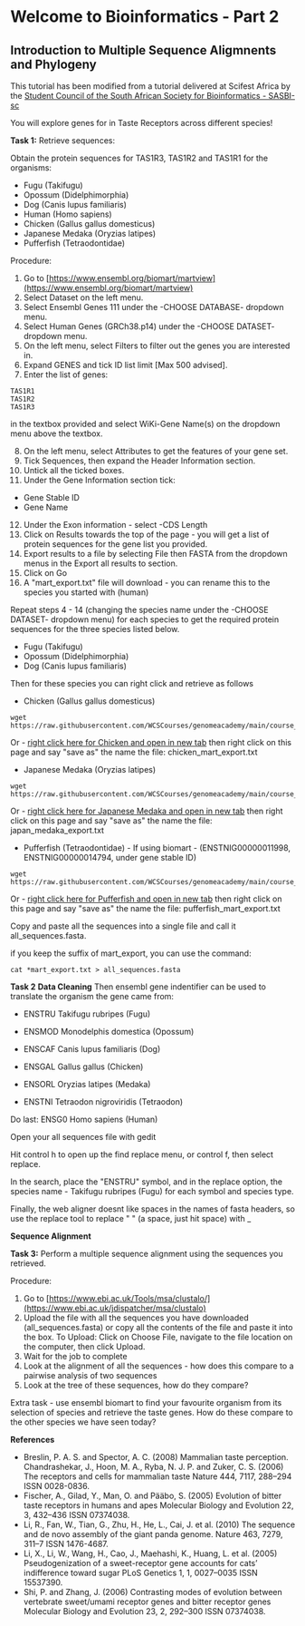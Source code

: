 # Welcome to Bioinformatics - Part 2 
## Introduction to Multiple Sequence Aligmnents and Phylogeny 

This tutorial has been modified from a tutorial delivered at Scifest Africa by the [Student Council of the South African Society for Bioinformatics - SASBI-sc](http://sasbistudents.weebly.com)

You will explore genes for in Taste Receptors across different species! 

**Task 1:** Retrieve sequences:

Obtain the protein sequences for TAS1R3, TAS1R2 and TAS1R1 for the organisms:
- Fugu (Takifugu)
- Opossum (Didelphimorphia)
- Dog (Canis lupus familiaris)
- Human (Homo sapiens)
- Chicken (Gallus gallus domesticus)
- Japanese Medaka (Oryzias latipes)
- Pufferfish (Tetraodontidae)


Procedure:
1. Go to [https://www.ensembl.org/biomart/martview](https://www.ensembl.org/biomart/martview)
2. Select Dataset on the left menu.
3. Select Ensembl Genes 111 under the -CHOOSE DATABASE- dropdown menu.
4. Select Human Genes (GRCh38.p14) under the -CHOOSE DATASET- dropdown
menu.
5. On the left menu, select Filters to filter out the genes you are interested in.
6. Expand GENES and tick ID list limit [Max 500 advised].
7. Enter the list of genes:
```
TAS1R1
TAS1R2
TAS1R3
```
in the textbox provided and select WiKi-Gene Name(s) on the dropdown menu above the textbox.


8. On the left menu, select Attributes to get the features of your gene set.
9. Tick Sequences, then expand the Header Information section.
10. Untick all the ticked boxes.
11. Under the Gene Information section tick:
- Gene Stable ID
- Gene Name
12. Under the Exon information - select
  -CDS Length
13. Click on Results towards the top of the page - you will get a list of protein sequences for the gene list you provided.
14. Export results to a file by selecting File then FASTA from the dropdown menus in the Export all results to section.
15. Click on Go
16. A "mart_export.txt" file will download - you can rename this to the species you started with (human)


Repeat steps 4 - 14 (changing the species name under the -CHOOSE DATASET- dropdown menu) for each species to get the required protein sequences for the three species listed
below.

- Fugu (Takifugu)
- Opossum (Didelphimorphia)
- Dog (Canis lupus familiaris)

Then for these species you can right click and retrieve as follows
- Chicken (Gallus gallus domesticus)
```
wget https://raw.githubusercontent.com/WCSCourses/genomeacademy/main/course_data/chicken_mart_export.txt
```
Or - [right click here for Chicken and open in new tab](https://raw.githubusercontent.com/WCSCourses/genomeacademy/main/course_data/chicken_mart_export.txt)
then right click on this page and say "save as" the name the file: chicken_mart_export.txt

- Japanese Medaka (Oryzias latipes)
```
wget https://raw.githubusercontent.com/WCSCourses/genomeacademy/main/course_data/japan_medaka_mart_export.txt
```
Or - [right click here for Japanese Medaka and open in new tab](https://raw.githubusercontent.com/WCSCourses/genomeacademy/main/course_data/japan_medaka_mart_export.txt)
then right click on this page and say "save as" the name the file: japan_medaka_export.txt

- Pufferfish (Tetraodontidae) - If using biomart - (ENSTNIG00000011998, ENSTNIG00000014794, under gene stable ID)
```
wget https://raw.githubusercontent.com/WCSCourses/genomeacademy/main/course_data/pufferfish_mart_export.txt
```
Or - [right click here for Pufferfish and open in new tab](https://raw.githubusercontent.com/WCSCourses/genomeacademy/main/course_data/pufferfish_mart_export.txt)
then right click on this page and say "save as" the name the file: pufferfish_mart_export.txt


Copy and paste all the sequences into a single file and call it all_sequences.fasta.

if you keep the suffix of mart_export, you can use the command:

```
cat *mart_export.txt > all_sequences.fasta
```

**Task 2** 
**Data Cleaning**
Then ensembl gene indentifier can be used to translate the organism the gene came from:

- ENSTRU	Takifugu rubripes (Fugu) 

- ENSMOD	Monodelphis domestica (Opossum) 

- ENSCAF	Canis lupus familiaris (Dog) 

- ENSGAL	Gallus gallus (Chicken) 

- ENSORL	Oryzias latipes (Medaka) 

- ENSTNI	Tetraodon nigroviridis (Tetraodon) 

Do last:
ENSG0	Homo sapiens (Human) 

Open your all sequences file with gedit 

Hit control h to open up the find replace menu, or control f, then select replace. 

In the search, place the "ENSTRU" symbol, and in the replace option, the species name - Takifugu rubripes (Fugu) for each symbol and species type.

Finally, the web aligner doesnt like spaces in the names of fasta headers, so use the replace tool to replace " " (a space, just hit space) with _ 


**Sequence Alignment**

**Task 3:** Perform a multiple sequence alignment using the sequences you retrieved.

Procedure:
1. Go to [https://www.ebi.ac.uk/Tools/msa/clustalo/](https://www.ebi.ac.uk/jdispatcher/msa/clustalo)
2. Upload the file with all the sequences you have downloaded (all_sequences.fasta) or copy all the contents of the file and paste it into the box. To Upload: Click on Choose File, navigate to the file location on the computer, then click Upload.
3. Wait for the job to complete
4. Look at the alignment of all the sequences - how does this compare to a pairwise analysis of two sequences
5. Look at the tree of these sequences, how do they compare?

Extra task - use ensembl biomart to find your favourite organism from its selection of species and retrieve the taste genes. 
How do these compare to the other species we have seen today? 



**References**

- Breslin, P. A. S. and Spector, A. C. (2008) Mammalian taste perception.
Chandrashekar, J., Hoon, M. A., Ryba, N. J. P. and Zuker, C. S. (2006) The receptors and cells for mammalian taste Nature 444, 7117, 288–294 ISSN 0028-0836.
- Fischer, A., Gilad, Y., Man, O. and Pääbo, S. (2005) Evolution of bitter taste receptors in humans and apes Molecular Biology and Evolution 22, 3, 432–436 ISSN 07374038.
- Li, R., Fan, W., Tian, G., Zhu, H., He, L., Cai, J. et al. (2010) The sequence and de novo assembly of the giant panda genome. Nature 463, 7279, 311–7 ISSN 1476-4687.
- Li, X., Li, W., Wang, H., Cao, J., Maehashi, K., Huang, L. et al. (2005) Pseudogenization of a sweet-receptor gene accounts for cats’ indifference toward sugar PLoS Genetics 1, 1, 0027–0035 ISSN 15537390.
- Shi, P. and Zhang, J. (2006) Contrasting modes of evolution between vertebrate sweet/umami receptor genes and bitter receptor genes Molecular Biology and Evolution 23, 2, 292–300 ISSN 07374038.
